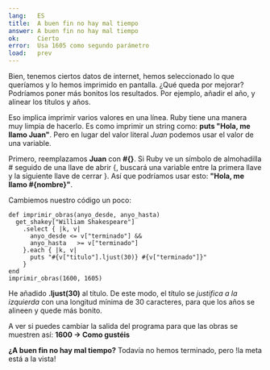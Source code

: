 ```yaml
---
lang:   ES
title:  A buen fin no hay mal tiempo
answer: A buen fin no hay mal tiempo
ok:     Cierto
error:  Usa 1605 como segundo parámetro
load:   prev
---
```


Bien, tenemos ciertos datos de internet, hemos seleccionado lo que queríamos y lo hemos imprimido en pantalla.
¿Qué queda por mejorar? Podríamos poner más bonitos los resultados. Por ejemplo,
añadir el año, y alinear los títulos y años.

Eso implica imprimir varios valores en una línea. Ruby tiene una manera muy limpia de hacerlo.
Es como imprimir un string como: __puts "Hola, me llamo Juan"__.
Pero en lugar del valor literal _Juan_ podemos usar el valor de una variable.

Primero, reemplazamos __Juan__ con __#{}__. Si Ruby ve un símbolo de almohadilla # seguido de una llave de abrir {, buscará una variable entre la primera llave y la siguiente llave de cerrar }.
Así que podríamos usar esto: __"Hola, me llamo #{nombre}"__.

Cambiemos nuestro código un poco:

    def imprimir_obras(anyo_desde, anyo_hasta)
      get_shakey["William Shakespeare"]
        .select { |k, v|
          anyo_desde <= v["terminado"] &&
          anyo_hasta   >= v["terminado"]
        }.each { |k, v|
          puts "#{v["titulo"].ljust(30)} #{v["terminado"]}"
        }
    end
    imprimir_obras(1600, 1605)

He añadido __.ljust(30)__ al título. De este modo, el título se _justifica a la izquierda_ con una longitud mínima de 30 caracteres, para que los años se alineen y quede más bonito.

A ver si puedes cambiar la salida del programa para que las obras se muestren así: __1600 -> Como gustéis__

__¿A buen fin no hay mal tiempo?__ Todavía no hemos terminado, pero !la meta está a la vista!
